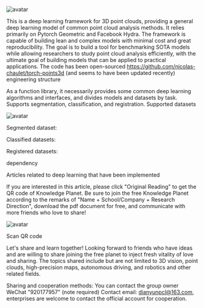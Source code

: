 ![avatar]( 20200508213416433.png) 

 This is a deep learning framework for 3D point clouds, providing a general deep learning model of common point cloud analysis methods. It relies primarily on Pytorch Geometric and Facebook Hydra. The framework is capable of building lean and complex models with minimal cost and great reproducibility. The goal is to build a tool for benchmarking SOTA models while allowing researchers to study point cloud analysis efficiently, with the ultimate goal of building models that can be applied to practical applications. The code has been open-sourced https://github.com/nicolas-chaulet/torch-points3d (and seems to have been updated recently) engineering structure  

 As a function library, it necessarily provides some common deep learning algorithms and interfaces, and divides models and datasets by task. Supports segmentation, classification, and registration. Supported datasets 

 ![avatar]( 20200508213433841.gif) 

  Segmented dataset: 

 Classified datasets: 

 Registered datasets: 

 dependency 

 Articles related to deep learning that have been implemented 

 If you are interested in this article, please click "Original Reading" to get the QR code of Knowledge Planet. Be sure to join the free Knowledge Planet according to the remarks of "Name + School/Company + Research Direction", download the pdf document for free, and communicate with more friends who love to share! 

 ![avatar]( 20200508213509312.png) 

 Scan QR code  

 Let's share and learn together! Looking forward to friends who have ideas and are willing to share joining the free planet to inject fresh vitality of love and sharing. The topics shared include but are not limited to 3D vision, point clouds, high-precision maps, autonomous driving, and robotics and other related fields. 

 Sharing and cooperation methods: You can contact the group owner WeChat "920177957" (note required) Contact email: dianyunpcl@163.com, enterprises are welcome to contact the official account for cooperation. 

